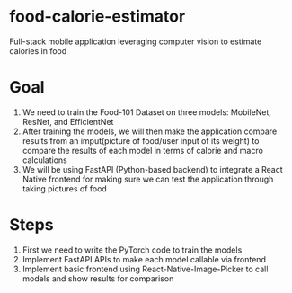 # food-calorie-estimator
Full-stack mobile application leveraging computer vision to estimate calories in food

# Goal
1. We need to train the Food-101 Dataset on three models: MobileNet, ResNet, and EfficientNet
2. After training the models, we will then make the application compare results from an imput(picture of food/user input of its weight) to compare the results of each model in terms of calorie and macro calculations
3. We will be using FastAPI (Python-based backend) to integrate a React Native frontend for making sure we can test the application through taking pictures of food

# Steps
1. First we need to write the PyTorch code to train the models
2. Implement FastAPI APIs to make each model callable via frontend
3. Implement basic frontend using React-Native-Image-Picker to call models and show results for comparison
 


